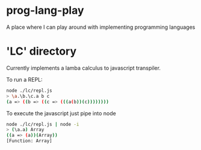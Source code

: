 
# prog-lang-play

A place where I can play around with implementing programming languages

# 'LC' directory

Currently implements a lamba calculus to javascript transpiler.

To run a REPL:

```bash
node ./lc/repl.js
> \a.\b.\c.a b c
(a => ((b => ((c => (((a(b))(c))))))))
```

To execute the javascript just pipe into node

```bash
node ./lc/repl.js | node -i
> (\a.a) Array
((a => (a))(Array))
[Function: Array]
```
